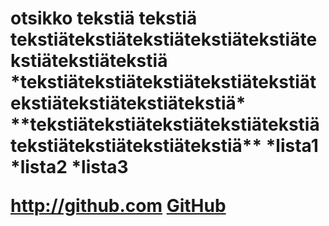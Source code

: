 <h1> otsikko
tekstiä tekstiä tekstiätekstiätekstiätekstiätekstiätekstiätekstiätekstiä
*tekstiätekstiätekstiätekstiätekstiätekstiätekstiätekstiätekstiä*
**tekstiätekstiätekstiätekstiätekstiätekstiätekstiätekstiätekstiä**
*lista1
*lista2
*lista3

http://github.com
[GitHub](http://github.com)

